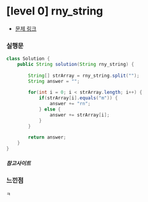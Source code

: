 # [level 0] rny_string

* [문제 링크](https://school.programmers.co.kr/learn/courses/30/lessons/181863)


### 실행문
```java
class Solution {
    public String solution(String rny_string) {
        
        String[] strArray = rny_string.split("");
        String answer = "";
        
        for(int i = 0; i < strArray.length; i++) {
            if(strArray[i].equals("m")) {
                answer += "rn";
            } else {
                answer += strArray[i];
            }
        }
        
        return answer;
    }
}
```


##### 참고사이트


### 느낀점
```
ㅋ
``` 